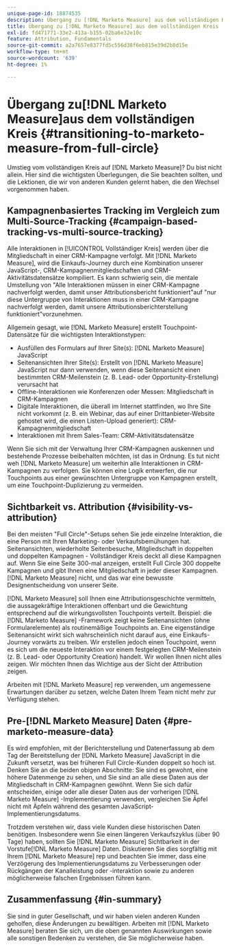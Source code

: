 ```yaml
---
unique-page-id: 18874535
description: Übergang zu [!DNL Marketo Measure] aus dem vollständigen Kreis - [!DNL Marketo Measure] - Produktdokumentation
title: Übergang zu [!DNL Marketo Measure] aus dem vollständigen Kreis
exl-id: fd471771-33e2-413a-b155-02ba6e32e10c
feature: Attribution, Fundamentals
source-git-commit: a2a7657e8377fd5c556d38f6eb815e39d2b8d15e
workflow-type: tm+mt
source-wordcount: '639'
ht-degree: 1%

---
```


# Übergang zu[!DNL Marketo Measure]aus dem vollständigen Kreis {#transitioning-to-marketo-measure-from-full-circle}

Umstieg vom vollständigen Kreis auf [!DNL Marketo Measure]? Du bist nicht allein. Hier sind die wichtigsten Überlegungen, die Sie beachten sollten, und die Lektionen, die wir von anderen Kunden gelernt haben, die den Wechsel vorgenommen haben.

## Kampagnenbasiertes Tracking im Vergleich zum Multi-Source-Tracking {#campaign-based-tracking-vs-multi-source-tracking}

Alle Interaktionen in [!UICONTROL Vollständiger Kreis] werden über die Mitgliedschaft in einer CRM-Kampagne verfolgt. Mit [!DNL Marketo Measure], wird die Einkaufs-Journey durch eine Kombination unserer JavaScript-, CRM-Kampagnenmitgliedschaften und CRM-Aktivitätsdatensätze kompiliert. Es kann schwierig sein, die mentale Umstellung von &quot;Alle Interaktionen müssen in einer CRM-Kampagne nachverfolgt werden, damit unser Attributionsbericht funktioniert&quot;auf &quot;nur diese Untergruppe von Interaktionen muss in einer CRM-Kampagne nachverfolgt werden, damit unsere Attributionsberichterstellung funktioniert&quot;vorzunehmen.

Allgemein gesagt, wie [!DNL Marketo Measure] erstellt Touchpoint-Datensätze für die wichtigsten Interaktionstypen:

* Ausfüllen des Formulars auf Ihrer Site(s): [!DNL Marketo Measure] JavaScript
* Seitenansichten Ihrer Site(s): Erstellt von [!DNL Marketo Measure] JavaScript nur dann verwenden, wenn diese Seitenansicht einen bestimmten CRM-Meilenstein (z. B. Lead- oder Opportunity-Erstellung) verursacht hat
* Offline-Interaktionen wie Konferenzen oder Messen: Mitgliedschaft in CRM-Kampagnen
* Digitale Interaktionen, die überall im Internet stattfinden, wo Ihre Site nicht vorkommt (z. B. ein Webinar, das auf einer Drittanbieter-Website gehostet wird, die einen Listen-Upload generiert): CRM-Kampagnenmitgliedschaft
* Interaktionen mit Ihrem Sales-Team: CRM-Aktivitätsdatensätze

Wenn Sie sich mit der Verwaltung Ihrer CRM-Kampagnen auskennen und bestehende Prozesse beibehalten möchten, ist das in Ordnung. Es tut nicht weh [!DNL Marketo Measure] um weiterhin alle Interaktionen in CRM-Kampagnen zu verfolgen. Sie können eine Logik entwerfen, die nur Touchpoints aus einer gewünschten Untergruppe von Kampagnen erstellt, um eine Touchpoint-Duplizierung zu vermeiden.

## Sichtbarkeit vs. Attribution {#visibility-vs-attribution}

Bei den meisten &quot;Full Circle&quot;-Setups sehen Sie jede einzelne Interaktion, die eine Person mit Ihren Marketing- oder Verkaufsbemühungen hat. Seitenansichten, wiederholte Seitenbesuche, Mitgliedschaft in doppelten und doppelten Kampagnen - Vollständiger Kreis deckt all diese Kampagnen auf. Wenn Sie eine Seite 300-mal anzeigen, erstellt Full Circle 300 doppelte Kampagnen und gibt Ihnen eine Mitgliedschaft in jeder dieser Kampagnen. [!DNL Marketo Measure] nicht, und das war eine bewusste Designentscheidung von unserer Seite.

[!DNL Marketo Measure] soll Ihnen eine Attributionsgeschichte vermitteln, die aussagekräftige Interaktionen offenbart und die Gewichtung entsprechend auf die wirkungsvollsten Touchpoints verteilt. Beispiel: die [!DNL Marketo Measure] -Framework zeigt keine Seitenansichten (ohne Formularelemente) als routinemäßige Touchpoints an. Eine eigenständige Seitenansicht wirkt sich wahrscheinlich nicht darauf aus, eine Einkaufs-Journey vorwärts zu treiben. Wir erstellen jedoch einen Touchpoint, wenn es sich um die neueste Interaktion vor einem festgelegten CRM-Meilenstein (z. B. Lead- oder Opportunity Creation) handelt. Wir wollen Ihnen nicht alles zeigen. Wir möchten Ihnen das Wichtige aus der Sicht der Attribution zeigen.

Arbeiten mit [!DNL Marketo Measure] rep verwenden, um angemessene Erwartungen darüber zu setzen, welche Daten Ihrem Team nicht mehr zur Verfügung stehen.

## Pre-[!DNL Marketo Measure] Daten {#pre-marketo-measure-data}

Es wird empfohlen, mit der Berichterstellung und Datenerfassung ab dem Tag der Bereitstellung der [!DNL Marketo Measure] JavaScript in die Zukunft versetzt, was bei früheren Full Circle-Kunden doppelt so hoch ist. Denken Sie an die beiden obigen Abschnitte: Sie sind es gewohnt, eine höhere Datenmenge zu sehen, und Sie sind an alle diese Daten aus der Mitgliedschaft in CRM-Kampagnen gewöhnt. Wenn Sie sich dafür entscheiden, einige oder alle dieser Daten aus der vorherigen [!DNL Marketo Measure] -Implementierung verwenden, vergleichen Sie Äpfel nicht mit Äpfeln während des gesamten JavaScript-Implementierungsdatums.

Trotzdem verstehen wir, dass viele Kunden diese historischen Daten benötigen. Insbesondere wenn Sie einen längeren Verkaufszyklus (über 90 Tage) haben, sollten Sie [!DNL Marketo Measure] Sichtbarkeit in der Vorstufe[!DNL Marketo Measure] Daten. Diskutieren Sie dies sorgfältig mit Ihrem [!DNL Marketo Measure] rep und beachten Sie immer, dass eine Verzögerung des Implementierungsdatums zu Verbesserungen oder Rückgängen der Kanalleistung oder -interaktion sowie zu anderen möglicherweise falschen Ergebnissen führen kann.

## Zusammenfassung {#in-summary}

Sie sind in guter Gesellschaft, und wir haben vielen anderen Kunden geholfen, diese Änderungen zu bewältigen. Arbeiten mit [!DNL Marketo Measure] beraten Sie sich, um die oben genannten Auswirkungen sowie alle sonstigen Bedenken zu verstehen, die Sie möglicherweise haben.

